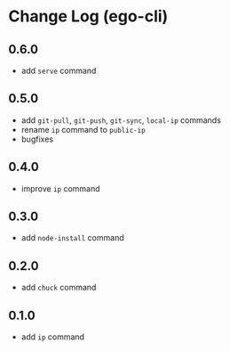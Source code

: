# Change Log (ego-cli)

## 0.6.0

* add `serve` command

## 0.5.0

* add `git-pull`, `git-push`, `git-sync`, `local-ip` commands
* rename `ip` command to `public-ip`
* bugfixes

## 0.4.0

* improve `ip` command

## 0.3.0

* add `node-install` command

## 0.2.0

* add `chuck` command


## 0.1.0

* add `ip` command

